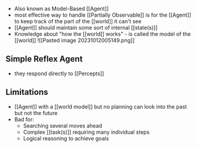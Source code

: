 - Also known as Model-Based [[Agent]]
- most effective way to handle [[Partially Observable]] is for the [[Agent]] to keep track of the part of the [[world]] it can't see
- [[Agent]] should maintain some sort of internal [[state(s)]]
- Knowledge about "how the [[world]] works" - is called the model of the [[world]]
![[Pasted image 20231012005149.png]]

## Simple Reflex Agent
- they respond directly to [[Percepts]]

## Limitations
- [[Agent]] with a [[world model]] but no planning can look into the past but not the future
- Bad for:
	- Searching several moves ahead
	- Complex [[task(s)]] requiring many individual steps
	- Logical reasoning to achieve goals